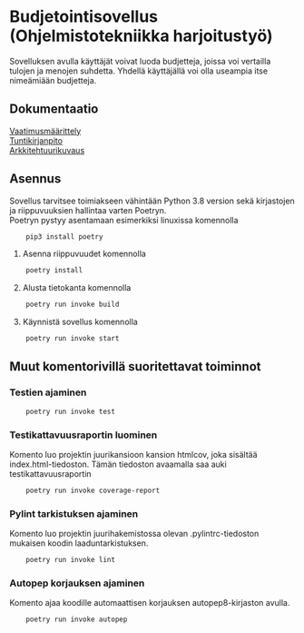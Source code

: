 # Budjetointisovellus (Ohjelmistotekniikka harjoitustyö)

Sovelluksen avulla käyttäjät voivat luoda budjetteja, joissa voi vertailla tulojen ja menojen suhdetta.
Yhdellä käyttäjällä voi olla useampia itse nimeämiään budjetteja.

## Dokumentaatio

[Vaatimusmäärittely](https://github.com/mmoila/ot-harjoitustyo/tree/master/dokumentaatio/vaatimusmaarittely.md)<br>
[Tuntikirjanpito](https://github.com/mmoila/ot-harjoitustyo/tree/master/dokumentaatio/tuntikirjanpito.md)<br>
[Arkkitehtuurikuvaus](https://github.com/mmoila/ot-harjoitustyo/tree/master/dokumentaatio/arkkitehtuuri.md)

## Asennus

Sovellus tarvitsee toimiakseen vähintään Python 3.8 version sekä kirjastojen ja riippuvuuksien hallintaa varten Poetryn.<br>
Poetryn pystyy asentamaan esimerkiksi linuxissa komennolla<br>
```bash
    pip3 install poetry
```

1. Asenna riippuvuudet komennolla<br>
```bash
    poetry install
```

2. Alusta tietokanta komennolla<br>
```bash
    poetry run invoke build
```

3. Käynnistä sovellus komennolla<br>
```bash
    poetry run invoke start
```

## Muut komentorivillä suoritettavat toiminnot

### Testien ajaminen

```bash
    poetry run invoke test
```

### Testikattavuusraportin luominen
Komento luo projektin juurikansioon kansion htmlcov, joka sisältää index.html-tiedoston. 
Tämän tiedoston avaamalla saa auki testikattavuusraportin

```bash
    poetry run invoke coverage-report
```

### Pylint tarkistuksen ajaminen
Komento luo projektin juurihakemistossa olevan .pylintrc-tiedoston mukaisen koodin laaduntarkistuksen.

```bash
    poetry run invoke lint
```

### Autopep korjauksen ajaminen
Komento ajaa koodille automaattisen korjauksen autopep8-kirjaston avulla.

```bash
    poetry run invoke autopep
```

